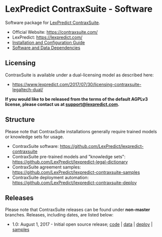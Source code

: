 # LexPredict ContraxSuite - Software
Software package for [LexPredict ContraxSuite](https://github.com/LexPredict/lexpredict-contraxsuite).

* Official Website: https://contraxsuite.com/
* LexPredict: https://lexpredict.com/
* [Installation and Configuration Guide](https://github.com/LexPredict/lexpredict-contraxsuite/blob/1.0/documentation/Installation%20and%20Configuration%20Guide.pdf)
* [Software and Data Dependencies](https://github.com/LexPredict/lexpredict-contraxsuite/blob/1.0/documentation/Software%20and%20Data%20Dependencies.pdf)

## Licensing
ContraxSuite is available under a dual-licensing model as described here:
 * https://www.lexpredict.com/2017/07/30/licensing-contraxsuite-legaltech-dual/

**If you would like to be released from the terms of the default AGPLv3 license, please contact us at support@lexpredict.com.**


## Structure
Please note that ContraxSuite installations generally require trained models or knowledge sets for usage.
* ContraxSuite software: https://github.com/LexPredict/lexpredict-contraxsuite
* ContraxSuite pre-trained models and "knowledge sets": https://github.com/LexPredict/lexpredict-legal-dictionary
* ContraxSuite agreement samples: https://github.com/LexPredict/lexpredict-contraxsuite-samples
* ContraxSuite deployment automation: https://github.com/LexPredict/lexpredict-contraxsuite-deploy

## Releases
Please note that ContraxSuite releases can be found under **non-master** branches.  Releases, including dates, are listed below:

* 1.0: August 1, 2017 - Initial open source release; [code](https://github.com/LexPredict/lexpredict-contraxsuite/tree/1.0) | [data](https://github.com/LexPredict/lexpredict-legal-dictionary/tree/49cc3b3d3d3b6df469ca378be33a268eedd1df51) | [deploy](https://github.com/LexPredict/lexpredict-contraxsuite-deploy/tree/1a27d73c1798d70547f203323fe655828ce2f905) | [samples](https://github.com/LexPredict/lexpredict-contraxsuite-samples/tree/b45aa76cdf867b6cb3a31b3c626a90de7bfc4256)
